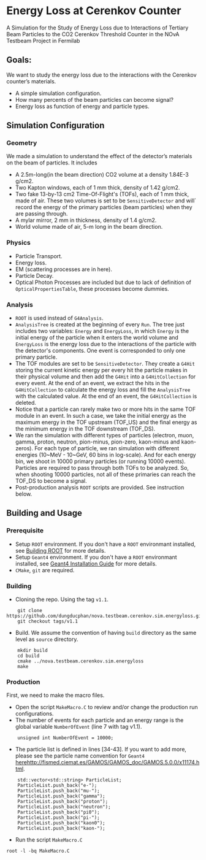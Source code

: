# Energy Loss at Cerenkov Counter

A Simulation for the Study of Energy Loss due to Interactions of Tertiary Beam Particles to the CO2 Cerenkov Threshold Counter in the NOvA Testbeam Project in Fermilab

## Goals:

We want to study the energy loss due to the interactions with the Cerenkov counter’s materials.
- A simple simulation configuration.
- How many percents of the beam particles can become signal?
- Energy loss as function of energy and particle types.

## Simulation Configuration

### Geometry
We made a simulation to understand the effect of the detector’s materials on the beam of particles.  It includes
- A 2.5m-long(in the beam direction) CO2 volume at a density 1.84E-3 g/cm2.
- Two Kapton windows, each of 1 mm thick, density of 1.42 g/cm2.
- Two fake 13-by-13 cm2 Time-Of-Flight's (TOFs), each of 1 mm thick, made of air. These two volumes is set to be `SensitiveDetector` and will` record the energy of the primary particles (beam particles) when they are passing through.
- A mylar mirror, 2 mm in thickness, density of 1.4 g/cm2.
- World volume made of air, 5-m long in the beam direction.

### Physics
- Particle Transport.
- Energy loss.
- EM (scattering processes are in here).
- Particle Decay.
- Optical Photon Processes are included but due to lack of definition of `OpticalPropertiesTable`, these processes become dummies.

### Analysis
- `ROOT` is used instead of `G4Analysis`.
- `AnalysisTree` is created at the beginning of every `Run`. The tree just includes two variables: `Energy` and `EnergyLoss`, in which `Energy` is the initial energy of the particle when it enters the world volume and `EnergyLoss` is the energy loss due to the interactions of the particle with the detector's components. One event is corresponded to only one primary particle.
- The TOF modules are set to be `SensitiveDetector`. They create a `G4Hit` storing the current kinetic energy per every hit the particle makes in their physical volume and then add the `G4Hit` into a `G4HitCollection` for every event. At the end of an event, we extract the hits in the `G4HitCollection` to calculate the energy loss and fill the `AnalysisTree` with the calculated value. At the end of an event, the `G4HitCollection` is deleted.
- Notice that a particle can rarely make two or more hits in the same TOF module in an event. In such a case, we take the initial energy as the maximum energy in the TOF upstream (TOF_US) and the final energy as the minimum energy in the TOF downstream (TOF_DS).
- We ran the simulation with different types of particles (electron, muon, gamma, proton, neutron, pion-minus, pion-zero, kaon-minus and kaon-zeros). For each type of particle, we ran simulation with different energies (10~MeV - 10~GeV, 60 bins in log-scale). And for each energy bin, we shoot in 10000 primary particles (or running 10000 events). Particles are required to pass through both TOFs to be analyzed. So, when shooting 10000 particles, not all of these primaries can reach the TOF\_DS to become a signal.
- Post-production analysis `ROOT` scripts are provided. See instruction below.

## Building and Usage

### Prerequisite
- Setup `ROOT` environment. If you don't have a `ROOT` environmant installed, see [Building ROOT](https://root.cern.ch/building-root) for more details.
- Setup `Geant4` environment. If you don't have a `ROOT` environmant installed, see [Geant4 Installation Guide](http://geant4-userdoc.web.cern.ch/geant4-userdoc/UsersGuides/InstallationGuide/html/index.html) for more details.
- `CMake`, `git` are required.

### Building
- Cloning the repo. Using the tag `v1.1`.
```
    git clone https://github.com/dungducphan/nova.testbeam.cerenkov.sim.energyloss.git
    git checkout tags/v1.1
```
- Build. We assume the convention of having `build` directory as the same level as `source` directory.
```
    mkdir build
    cd build
    cmake ../nova.testbeam.cerenkov.sim.energyloss
    make
```

### Production
First, we need to make the macro files.
- Open the script `MakeMacro.C` to review and/or change the production run configurations.
- The number of events for each particle and an energy range is the global variable `NumberOfEvent` (line 7 with tag v1.1).
```
    unsigned int NumberOfEvent = 10000;
```
- The particle list is defined in lines [34-43]. If you want to add more, please see the particle name convention for `Geant4` [here]()http://fismed.ciemat.es/GAMOS/GAMOS_doc/GAMOS.5.0.0/x11174.html.
```
    std::vector<std::string> ParticleList;
    ParticleList.push_back("e-");
    ParticleList.push_back("mu-");
    ParticleList.push_back("gamma");
    ParticleList.push_back("proton");
    ParticleList.push_back("neutron");
    ParticleList.push_back("pi0");
    ParticleList.push_back("pi-");
    ParticleList.push_back("kaon0");
    ParticleList.push_back("kaon-");
```



- Run the script `MakeMacro.C`
```
root -l -bq MakeMacro.C
```
